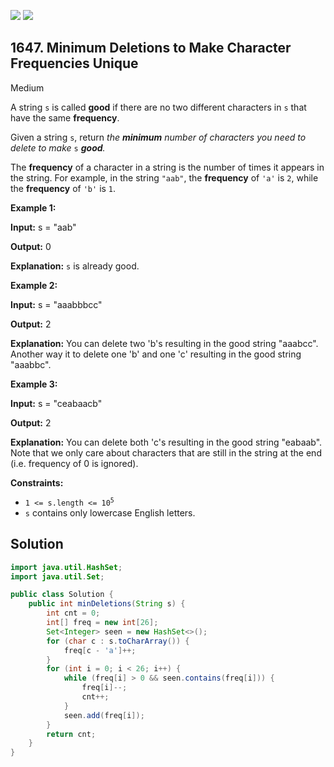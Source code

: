 [![](https://img.shields.io/github/stars/javadev/LeetCode-in-Java?label=Stars&style=flat-square)](https://github.com/javadev/LeetCode-in-Java)
[![](https://img.shields.io/github/forks/javadev/LeetCode-in-Java?label=Fork%20me%20on%20GitHub%20&style=flat-square)](https://github.com/javadev/LeetCode-in-Java/fork)

## 1647\. Minimum Deletions to Make Character Frequencies Unique

Medium

A string `s` is called **good** if there are no two different characters in `s` that have the same **frequency**.

Given a string `s`, return _the **minimum** number of characters you need to delete to make_ `s` _**good**._

The **frequency** of a character in a string is the number of times it appears in the string. For example, in the string `"aab"`, the **frequency** of `'a'` is `2`, while the **frequency** of `'b'` is `1`.

**Example 1:**

**Input:** s = "aab"

**Output:** 0

**Explanation:** `s` is already good.

**Example 2:**

**Input:** s = "aaabbbcc"

**Output:** 2

**Explanation:** You can delete two 'b's resulting in the good string "aaabcc". Another way it to delete one 'b' and one 'c' resulting in the good string "aaabbc".

**Example 3:**

**Input:** s = "ceabaacb"

**Output:** 2

**Explanation:** You can delete both 'c's resulting in the good string "eabaab". Note that we only care about characters that are still in the string at the end (i.e. frequency of 0 is ignored).

**Constraints:**

*   <code>1 <= s.length <= 10<sup>5</sup></code>
*   `s` contains only lowercase English letters.

## Solution

```java
import java.util.HashSet;
import java.util.Set;

public class Solution {
    public int minDeletions(String s) {
        int cnt = 0;
        int[] freq = new int[26];
        Set<Integer> seen = new HashSet<>();
        for (char c : s.toCharArray()) {
            freq[c - 'a']++;
        }
        for (int i = 0; i < 26; i++) {
            while (freq[i] > 0 && seen.contains(freq[i])) {
                freq[i]--;
                cnt++;
            }
            seen.add(freq[i]);
        }
        return cnt;
    }
}
```
